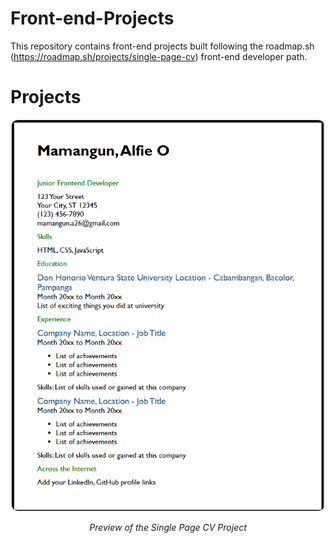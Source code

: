 # Front-end-Projects
This repository contains front-end projects built following the roadmap.sh (https://roadmap.sh/projects/single-page-cv) front-end developer path.

# Projects

<p align="center">
  <img 
    src="https://github.com/dokie-O/Front-end-Projects/blob/2adc25449a0bea58384e7494b0deb4e4e8c72fb2/assets/Single-page-CV.png?raw=true" 
    alt="Single Page CV Picture" 
    width="500"
    style="border-radius: 10px; border: 1px solid #ddd;" />
</p>

<p align="center"><i>Preview of the Single Page CV Project</i></p>
